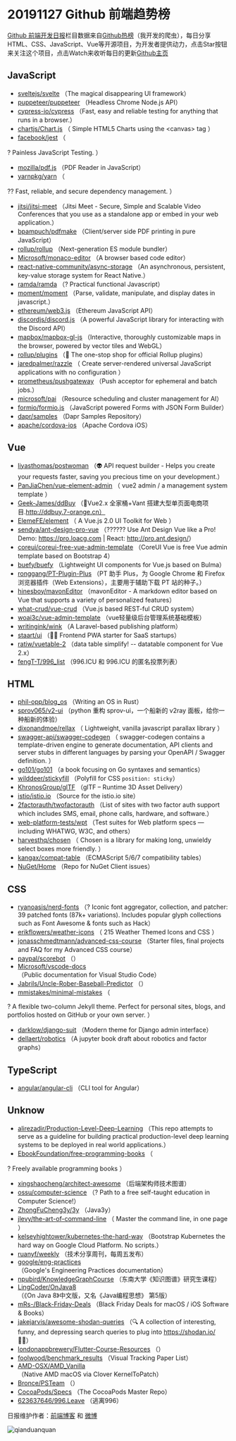 # 20191127 Github 前端趋势榜

[Github 前端开发日报](https://qdkfweb.cn/c/news)栏目数据来自[Github热榜](https://github.qdkfweb.cn/)（我开发的爬虫），每日分享HTML、CSS、JavaScript、Vue等开源项目，为开发者提供动力，点击Star按钮来关注这个项目，点击Watch来收听每日的更新[Github主页](https://github.com/kujian/githubTrending)
## JavaScript

* [sveltejs/svelte](https://github.com/sveltejs/svelte) （The magical disappearing UI framework）
* [puppeteer/puppeteer](https://github.com/puppeteer/puppeteer) （Headless Chrome Node.js API）
* [cypress-io/cypress](https://github.com/cypress-io/cypress) （Fast, easy and reliable testing for anything that runs in a browser.）
* [chartjs/Chart.js](https://github.com/chartjs/Chart.js) （
        Simple HTML5 Charts using the &lt;canvas&gt; tag
      ）
* [facebook/jest](https://github.com/facebook/jest) （
        
? Painless JavaScript Testing.
      ）
* [mozilla/pdf.js](https://github.com/mozilla/pdf.js) （PDF Reader in JavaScript）
* [yarnpkg/yarn](https://github.com/yarnpkg/yarn) （
        
?? Fast, reliable, and secure dependency management.
      ）
* [jitsi/jitsi-meet](https://github.com/jitsi/jitsi-meet) （Jitsi Meet - Secure, Simple and Scalable Video Conferences that you use as a standalone app or embed in your web application.）
* [bpampuch/pdfmake](https://github.com/bpampuch/pdfmake) （Client/server side PDF printing in pure JavaScript）
* [rollup/rollup](https://github.com/rollup/rollup) （Next-generation ES module bundler）
* [Microsoft/monaco-editor](https://github.com/Microsoft/monaco-editor) （A browser based code editor）
* [react-native-community/async-storage](https://github.com/react-native-community/async-storage) （An asynchronous, persistent, key-value storage system for React Native.）
* [ramda/ramda](https://github.com/ramda/ramda) （? Practical functional Javascript）
* [moment/moment](https://github.com/moment/moment) （Parse, validate, manipulate, and display dates in javascript.）
* [ethereum/web3.js](https://github.com/ethereum/web3.js) （Ethereum JavaScript API）
* [discordjs/discord.js](https://github.com/discordjs/discord.js) （A powerful JavaScript library for interacting with the Discord API）
* [mapbox/mapbox-gl-js](https://github.com/mapbox/mapbox-gl-js) （Interactive, thoroughly customizable maps in the browser, powered by vector tiles and WebGL）
* [rollup/plugins](https://github.com/rollup/plugins) （&#x1f363; The one-stop shop for official Rollup plugins）
* [jaredpalmer/razzle](https://github.com/jaredpalmer/razzle) （
        Create server-rendered universal JavaScript applications with no configuration
      ）
* [prometheus/pushgateway](https://github.com/prometheus/pushgateway) （Push acceptor for ephemeral and batch jobs.）
* [microsoft/pai](https://github.com/microsoft/pai) （Resource scheduling and cluster management for AI）
* [formio/formio.js](https://github.com/formio/formio.js) （JavaScript powered Forms with JSON Form Builder）
* [dapr/samples](https://github.com/dapr/samples) （Dapr Samples Repository）
* [apache/cordova-ios](https://github.com/apache/cordova-ios) （Apache Cordova iOS）

## Vue

* [liyasthomas/postwoman](https://github.com/liyasthomas/postwoman) （&#x1f47d; API request builder - Helps you create your requests faster, saving you precious time on your development.）
* [PanJiaChen/vue-element-admin](https://github.com/PanJiaChen/vue-element-admin) （
        vue2 admin / a management system template
      ）
* [Geek-James/ddBuy](https://github.com/Geek-James/ddBuy) （&#x1f389;Vue2.x 全家桶+Vant 搭建大型单页面电商项目.http://ddbuy.7-orange.cn）
* [ElemeFE/element](https://github.com/ElemeFE/element) （
        A Vue.js 2.0 UI Toolkit for Web
      ）
* [sendya/ant-design-pro-vue](https://github.com/sendya/ant-design-pro-vue) （??&#x200d;???&#x200d;? Use Ant Design Vue like a Pro! Demo: <a href="https://pro.loacg.com" rel="nofollow">https://pro.loacg.com</a> | React: <a href="http://pro.ant.design/" rel="nofollow">http://pro.ant.design/</a>）
* [coreui/coreui-free-vue-admin-template](https://github.com/coreui/coreui-free-vue-admin-template) （CoreUI Vue is free Vue admin template based on Bootstrap 4）
* [buefy/buefy](https://github.com/buefy/buefy) （Lightweight UI components for Vue.js based on Bulma）
* [ronggang/PT-Plugin-Plus](https://github.com/ronggang/PT-Plugin-Plus) （PT 助手 Plus，为 Google Chrome 和 Firefox 浏览器插件（Web Extensions），主要用于辅助下载 PT 站的种子。）
* [hinesboy/mavonEditor](https://github.com/hinesboy/mavonEditor) （mavonEditor - A markdown editor based on Vue that supports a variety of personalized features）
* [what-crud/vue-crud](https://github.com/what-crud/vue-crud) （Vue.js based REST-ful CRUD system）
* [woai3c/vue-admin-template](https://github.com/woai3c/vue-admin-template) （vue轻量级后台管理系统基础模板）
* [writingink/wink](https://github.com/writingink/wink) （A Laravel-based publishing platform）
* [staart/ui](https://github.com/staart/ui) （&#x1f3c1;&#x1f310; Frontend PWA starter for SaaS startups）
* [ratiw/vuetable-2](https://github.com/ratiw/vuetable-2) （data table simplify! -- datatable component for Vue 2.x）
* [fengT-T/996_list](https://github.com/fengT-T/996_list) （996.ICU 和 996.ICU 的匿名投票列表）

## HTML

* [phil-opp/blog_os](https://github.com/phil-opp/blog_os) （Writing an OS in Rust）
* [sprov065/v2-ui](https://github.com/sprov065/v2-ui) （python 重构 sprov-ui，一个船新的 v2ray 面板，给你一种船新的体验）
* [dixonandmoe/rellax](https://github.com/dixonandmoe/rellax) （
        Lightweight, vanilla javascript parallax library
      ）
* [swagger-api/swagger-codegen](https://github.com/swagger-api/swagger-codegen) （
        swagger-codegen contains a template-driven engine to generate documentation, API clients and server stubs in different languages by parsing your OpenAPI / Swagger definition.
      ）
* [go101/go101](https://github.com/go101/go101) （a book focusing on Go syntaxes and semantics）
* [wilddeer/stickyfill](https://github.com/wilddeer/stickyfill) （Polyfill for CSS `position: sticky`）
* [KhronosGroup/glTF](https://github.com/KhronosGroup/glTF) （glTF – Runtime 3D Asset Delivery）
* [istio/istio.io](https://github.com/istio/istio.io) （Source for the istio.io site）
* [2factorauth/twofactorauth](https://github.com/2factorauth/twofactorauth) （List of sites with two factor auth support which includes SMS, email, phone calls, hardware, and software.）
* [web-platform-tests/wpt](https://github.com/web-platform-tests/wpt) （Test suites for Web platform specs — including WHATWG, W3C, and others）
* [harvesthq/chosen](https://github.com/harvesthq/chosen) （
        Chosen is a library for making long, unwieldy select boxes more friendly.
      ）
* [kangax/compat-table](https://github.com/kangax/compat-table) （ECMAScript 5/6/7 compatibility tables）
* [NuGet/Home](https://github.com/NuGet/Home) （Repo for NuGet Client issues）

## CSS

* [ryanoasis/nerd-fonts](https://github.com/ryanoasis/nerd-fonts) （? Iconic font aggregator, collection, and patcher: 39 patched fonts (87k+ variations). Includes popular glyph collections such as Font Awesome &amp; fonts such as Hack）
* [erikflowers/weather-icons](https://github.com/erikflowers/weather-icons) （
        215 Weather Themed Icons and CSS
      ）
* [jonasschmedtmann/advanced-css-course](https://github.com/jonasschmedtmann/advanced-css-course) （Starter files, final projects and FAQ for my Advanced CSS course）
* [paypal/scorebot](https://github.com/paypal/scorebot) （）
* [Microsoft/vscode-docs](https://github.com/Microsoft/vscode-docs) （Public documentation for Visual Studio Code）
* [Jabrils/Uncle-Rober-Baseball-Predictor](https://github.com/Jabrils/Uncle-Rober-Baseball-Predictor) （）
* [mmistakes/minimal-mistakes](https://github.com/mmistakes/minimal-mistakes) （
        
? A flexible two-column Jekyll theme. Perfect for personal sites, blogs, and portfolios hosted on GitHub or your own server.
      ）
* [darklow/django-suit](https://github.com/darklow/django-suit) （Modern theme for Django admin interface）
* [dellaert/robotics](https://github.com/dellaert/robotics) （A jupyter book draft about robotics and factor graphs）

## TypeScript

* [angular/angular-cli](https://github.com/angular/angular-cli) （CLI tool for Angular）

## Unknow

* [alirezadir/Production-Level-Deep-Learning](https://github.com/alirezadir/Production-Level-Deep-Learning) （This repo attempts to serve as a guideline for building practical production-level deep learning systems to be deployed in real world applications.）
* [EbookFoundation/free-programming-books](https://github.com/EbookFoundation/free-programming-books) （
        
? Freely available programming books
      ）
* [xingshaocheng/architect-awesome](https://github.com/xingshaocheng/architect-awesome) （后端架构师技术图谱）
* [ossu/computer-science](https://github.com/ossu/computer-science) （? Path to a free self-taught education in Computer Science!）
* [ZhongFuCheng3y/3y](https://github.com/ZhongFuCheng3y/3y) （Java3y）
* [jlevy/the-art-of-command-line](https://github.com/jlevy/the-art-of-command-line) （
        Master the command line, in one page
      ）
* [kelseyhightower/kubernetes-the-hard-way](https://github.com/kelseyhightower/kubernetes-the-hard-way) （Bootstrap Kubernetes the hard way on Google Cloud Platform. No scripts.）
* [ruanyf/weekly](https://github.com/ruanyf/weekly) （技术分享周刊，每周五发布）
* [google/eng-practices](https://github.com/google/eng-practices) （Google's Engineering Practices documentation）
* [npubird/KnowledgeGraphCourse](https://github.com/npubird/KnowledgeGraphCourse) （东南大学《知识图谱》研究生课程）
* [LingCoder/OnJava8](https://github.com/LingCoder/OnJava8) （《On Java 8》中文版，又名《Java编程思想》 第5版）
* [mRs-/Black-Friday-Deals](https://github.com/mRs-/Black-Friday-Deals) （Black Friday Deals for macOS / iOS Software &amp; Books）
* [jakejarvis/awesome-shodan-queries](https://github.com/jakejarvis/awesome-shodan-queries) （&#x1f50d; A collection of interesting, funny, and depressing search queries to plug into https://shodan.io/ &#x1f469;‍&#x1f4bb;）
* [londonappbrewery/Flutter-Course-Resources](https://github.com/londonappbrewery/Flutter-Course-Resources) （）
* [foolwood/benchmark_results](https://github.com/foolwood/benchmark_results) （Visual Tracking Paper List）
* [AMD-OSX/AMD_Vanilla](https://github.com/AMD-OSX/AMD_Vanilla) （Native AMD macOS via Clover KernelToPatch）
* [Bronce/PSTeam](https://github.com/Bronce/PSTeam) （）
* [CocoaPods/Specs](https://github.com/CocoaPods/Specs) （The CocoaPods Master Repo）
* [623637646/996.Leave](https://github.com/623637646/996.Leave) （逃离996）


日报维护作者：[前端博客](https://qdkfweb.cn/) 和 [微博](https://qdkfweb.cn/go/weibo)

![qianduanquan](https://user-images.githubusercontent.com/3055447/38468989-651132ac-3b80-11e8-8e6b-15122322a9d7.png)